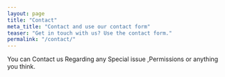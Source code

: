 ```yaml
---
layout: page
title: "Contact"
meta_title: "Contact and use our contact form"
teaser: "Get in touch with us? Use the contact form."
permalink: "/contact/"
---
```

You can Contact us Regarding any Special issue ,Permissions or anything you think.


 [1]: http://www.wufoo.com/
